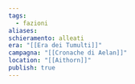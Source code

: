 ```yaml
---
tags:
  - fazioni
aliases:
schieramento: alleati
era: "[[Era dei Tumulti]]"
campagna: "[[Cronache di Aelan]]"
location: "[[Aithorn]]"
publish: true
---
```

